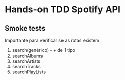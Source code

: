 # Hands-on TDD Spotify API

## Smoke tests
Importante para verificar se as rotas existem
1) search(genérico) - + de 1 tipo
2) searchAlbums
3) searchArtists
4) searchTracks
5) searchPlayLists
